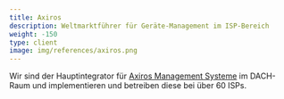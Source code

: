 ```yaml
---
title: Axiros
description: Weltmarktführer für Geräte-Management im ISP-Bereich
weight: -150
type: client
image: img/references/axiros.png
---
```

Wir sind der Hauptintegrator für [Axiros Management
Systeme](https://www.axiros.com/) im DACH-Raum und implementieren und betreiben
diese bei über 60 ISPs.
